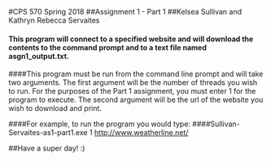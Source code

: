 #CPS 570 Spring 2018
##Assignment 1 - Part 1
##Kelsea Sullivan and Kathryn Rebecca Servaites

#### This program will connect to a specified website and will download the contents to the command prompt and to a text file named asgn1_output.txt. 

####This program must be run from the command line prompt and will take two arguments. The first argument will be the number of threads you wish to run. For the purposes of the Part 1 assignment, you must enter 1 for the program to execute. The second argument will be the url of the website you wish to download and print. 

####For example, to run the program you would type: 
####Sullivan-Servaites-as1-part1.exe 1 http://www.weatherline.net/

##Have a super day! :)

